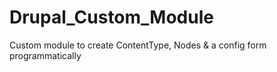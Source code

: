 # Drupal_Custom_Module
Custom module to create ContentType, Nodes &amp; a config form programmatically
